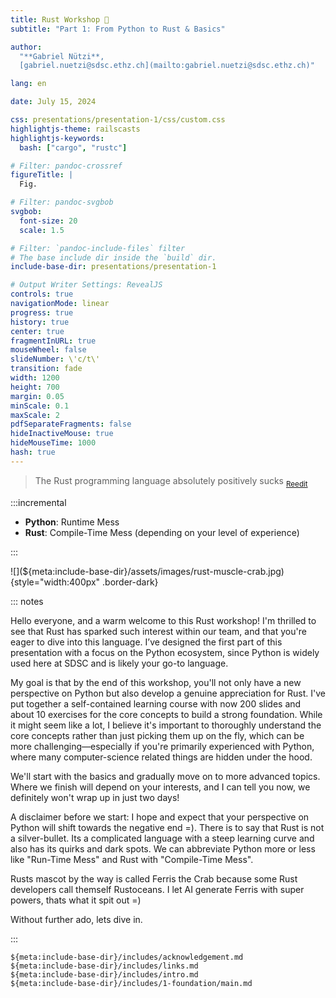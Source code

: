 ```yaml
---
title: Rust Workshop 🦀
subtitle: "Part 1: From Python to Rust & Basics"

author:
  "**Gabriel Nützi**,
  [gabriel.nuetzi@sdsc.ethz.ch](mailto:gabriel.nuetzi@sdsc.ethz.ch)"

lang: en

date: July 15, 2024

css: presentations/presentation-1/css/custom.css
highlightjs-theme: railscasts
highlightjs-keywords:
  bash: ["cargo", "rustc"]

# Filter: pandoc-crossref
figureTitle: |
  Fig.

# Filter: pandoc-svgbob
svgbob:
  font-size: 20
  scale: 1.5

# Filter: `pandoc-include-files` filter
# The base include dir inside the `build` dir.
include-base-dir: presentations/presentation-1

# Output Writer Settings: RevealJS
controls: true
navigationMode: linear
progress: true
history: true
center: true
fragmentInURL: true
mouseWheel: false
slideNumber: \'c/t\'
transition: fade
width: 1200
height: 700
margin: 0.05
minScale: 0.1
maxScale: 2
pdfSeparateFragments: false
hideInactiveMouse: true
hideMouseTime: 1000
hash: true
---
```


<!-- markdownlint-disable-file MD034 MD033 MD001 MD024 MD026 -->

> The Rust programming language absolutely positively sucks
> <sub>[Reedit](https://www.reddit.com/r/rust/comments/12b7p2p/the_rust_programming_language_absolutely)</sub>

:::incremental

- **Python**: Runtime Mess
- **Rust**: Compile-Time Mess (depending on your level of experience)

:::

<p class="center-content">
![](${meta:include-base-dir}/assets/images/rust-muscle-crab.jpg){style="width:400px"
.border-dark}
</p>

::: notes

Hello everyone, and a warm welcome to this Rust workshop! I'm thrilled to see
that Rust has sparked such interest within our team, and that you're eager to
dive into this language. I’ve designed the first part of this presentation with
a focus on the Python ecosystem, since Python is widely used here at SDSC and is
likely your go-to language.

My goal is that by the end of this workshop, you'll not only have a new
perspective on Python but also develop a genuine appreciation for Rust. I've put
together a self-contained learning course with now 200 slides and about 10
exercises for the core concepts to build a strong foundation. While it might
seem like a lot, I believe it's important to thoroughly understand the core
concepts rather than just picking them up on the fly, which can be more
challenging—especially if you're primarily experienced with Python, where many
computer-science related things are hidden under the hood.

We'll start with the basics and gradually move on to more advanced topics. Where
we finish will depend on your interests, and I can tell you now, we definitely
won't wrap up in just two days!

A disclaimer before we start: I hope and expect that your perspective on Python
will shift towards the negative end =). There is to say that Rust is not a
silver-bullet. Its a complicated language with a steep learning curve and also
has its quirks and dark spots. We can abbreviate Python more or less like
"Run-Time Mess" and Rust with "Compile-Time Mess".

Rusts mascot by the way is called Ferris the Crab because some Rust developers
call themself Rustoceans. I let AI generate Ferris with super powers, thats what
it spit out =)

Without further ado, lets dive in.

:::

```{.include}
${meta:include-base-dir}/includes/acknowledgement.md
${meta:include-base-dir}/includes/links.md
${meta:include-base-dir}/includes/intro.md
${meta:include-base-dir}/includes/1-foundation/main.md
```
